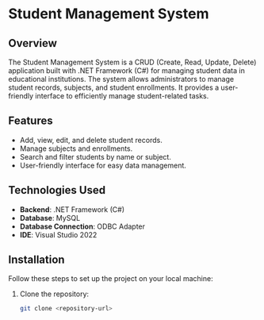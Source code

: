 # Student Management System

## Overview

The Student Management System is a CRUD (Create, Read, Update, Delete) application built with .NET Framework (C#) for managing student data in educational institutions. The system allows administrators to manage student records, subjects, and student enrollments. It provides a user-friendly interface to efficiently manage student-related tasks.

## Features

- Add, view, edit, and delete student records.
- Manage subjects and enrollments.
- Search and filter students by name or subject.
- User-friendly interface for easy data management.

## Technologies Used

- **Backend**: .NET Framework (C#)
- **Database**: MySQL
- **Database Connection**: ODBC Adapter
- **IDE**: Visual Studio 2022

## Installation

Follow these steps to set up the project on your local machine:

1. Clone the repository:
   ```bash
   git clone <repository-url>
